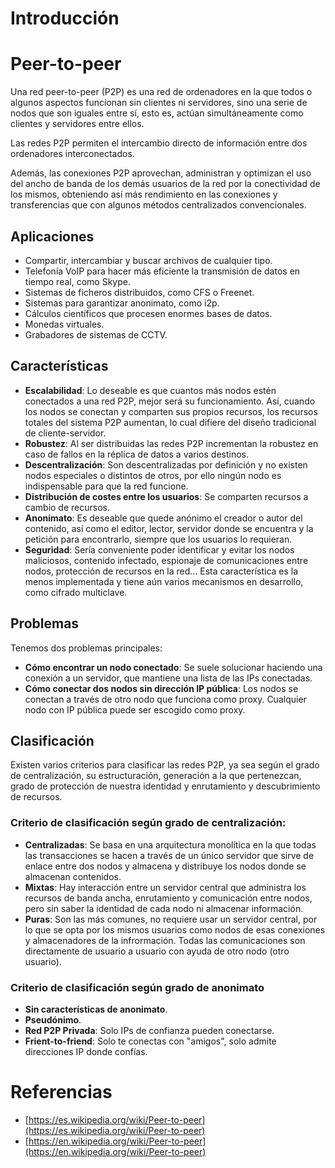 # Introducción

# Peer-to-peer

Una red peer-to-peer (P2P) es una red de ordenadores en la que todos o algunos aspectos funcionan sin clientes ni servidores, sino una serie de nodos que son iguales entre sí, esto es, actúan simultáneamente como clientes y servidores entre ellos.

Las redes P2P permiten el intercambio directo de información entre dos ordenadores interconectados.

Además, las conexiones P2P aprovechan, administran y optimizan el uso del ancho de banda de los demás usuarios de la red por la conectividad de los mismos, obteniendo así más rendimiento en las conexiones y transferencias que con algunos métodos centralizados convencionales.

## Aplicaciones

- Compartir, intercambiar y buscar archivos de cualquier tipo.
- Telefonía VoIP para hacer más eficiente la transmisión de datos en tiempo real, como Skype.
- Sistemas de ficheros distribuidos, como CFS o Freenet.
- Sistemas para garantizar anonimato, como i2p.
- Cálculos científicos que procesen enormes bases de datos.
- Monedas virtuales.
- Grabadores de sistemas de CCTV.

## Características

- **Escalabilidad**: Lo deseable es que cuantos más nodos estén conectados a una red P2P, mejor será su funcionamiento. Así, cuando los nodos se conectan y comparten sus propios recursos, los recursos totales del sistema P2P aumentan, lo cual difiere del diseño tradicional de cliente-servidor.
- **Robustez**: Al ser distribuidas las redes P2P incrementan la robustez en caso de fallos  en la réplica de datos a varios destinos.
- **Descentralización**: Son descentralizadas por definición y no existen nodos especiales o distintos de otros, por ello ningún nodo es indispensable para que la red funcione.
- **Distribución de costes entre los usuarios**: Se comparten recursos a cambio de recursos.
- **Anonimato**: Es deseable que quede anónimo el creador o autor del contenido, así como el editor, lector, servidor donde se encuentra y la petición para encontrarlo, siempre que los usuarios lo requieran.
- **Seguridad**: Sería conveniente poder identificar y evitar los nodos maliciosos, contenido infectado, espionaje de comunicaciones entre nodos, protección de recursos en la red... Esta característica es la menos implementada y tiene aún varios mecanismos en desarrollo, como cifrado multiclave.

## Problemas
Tenemos dos problemas principales:
- **Cómo encontrar un nodo conectado**: Se suele solucionar haciendo una conexión a un servidor, que mantiene una lista de las IPs conectadas.
- **Cómo conectar dos nodos sin dirección IP pública**: Los nodos se conectan a través de otro nodo que funciona como proxy. Cualquier nodo con IP pública puede ser escogido como proxy.

## Clasificación
Existen varios criterios para clasificar las redes P2P, ya sea según el grado de centralización, su estructuración, generación a la que pertenezcan, grado de protección de nuestra identidad y enrutamiento y descubrimiento de recursos.

### Criterio de clasificación según grado de centralización:
- **Centralizadas**: Se basa en una arquitectura monolítica en la que todas las transacciones se hacen a través de un único servidor que sirve de enlace entre dos nodos y almacena y distribuye los nodos donde se almacenan contenidos.
- **Mixtas**: Hay interacción entre un servidor central que administra los recursos de banda ancha, enrutamiento y comunicación entre nodos, pero sin saber la identidad de cada nodo ni almacenar información.
- **Puras**: Son las más comunes, no requiere usar un servidor central, por lo que se opta por los mismos usuarios como nodos de esas conexiones y almacenadores de  la infrormación. Todas las comunicaciones son directamente de usuario a usuario con ayuda de otro nodo (otro usuario).

### Criterio de clasificación según grado de anonimato
- **Sin características de anonimato**.
- **Pseudónimo**.
- **Red P2P Privada**: Solo IPs de confianza pueden conectarse.
- **Frient-to-friend**: Solo te conectas con "amigos", solo admite direcciones IP donde confías.

# Referencias
- [https://es.wikipedia.org/wiki/Peer-to-peer](https://es.wikipedia.org/wiki/Peer-to-peer)
- [https://en.wikipedia.org/wiki/Peer-to-peer](https://en.wikipedia.org/wiki/Peer-to-peer)


